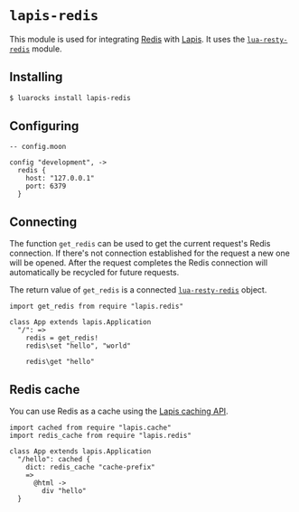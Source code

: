 
# `lapis-redis`

This module is used for integrating [Redis](http://redis.io) with
[Lapis](http://leafo.net/lapis). It uses the
[`lua-resty-redis`](https://github.com/openresty/lua-resty-redis) module.

## Installing

```bash
$ luarocks install lapis-redis
```

## Configuring

```moonscript
-- config.moon

config "development", ->
  redis {
    host: "127.0.0.1"
    port: 6379
  }

```

## Connecting

The function `get_redis` can be used to get the current request's Redis
connection. If there's not connection established for the request a new one
will be opened. After the request completes the Redis connection will
automatically be recycled for future requests.

The return value of `get_redis` is a connected
[`lua-resty-redis`](https://github.com/openresty/lua-resty-redis#methods)
object.

```moon
import get_redis from require "lapis.redis"

class App extends lapis.Application
  "/": =>
    redis = get_redis!
    redis\set "hello", "world"

    redis\get "hello"
```


## Redis cache

You can use Redis as a cache using the [Lapis caching
API](http://leafo.net/lapis/reference/utilities.html#caching-cachedfn_or_tbl).

```moon
import cached from require "lapis.cache"
import redis_cache from require "lapis.redis"

class App extends lapis.Application
  "/hello": cached {
    dict: redis_cache "cache-prefix"
    =>
      @html ->
        div "hello"
  }
```

